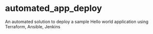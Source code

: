 # automated_app_deploy
An automated solution to deploy a sample Hello world application using Terraform, Ansible, Jenkins
